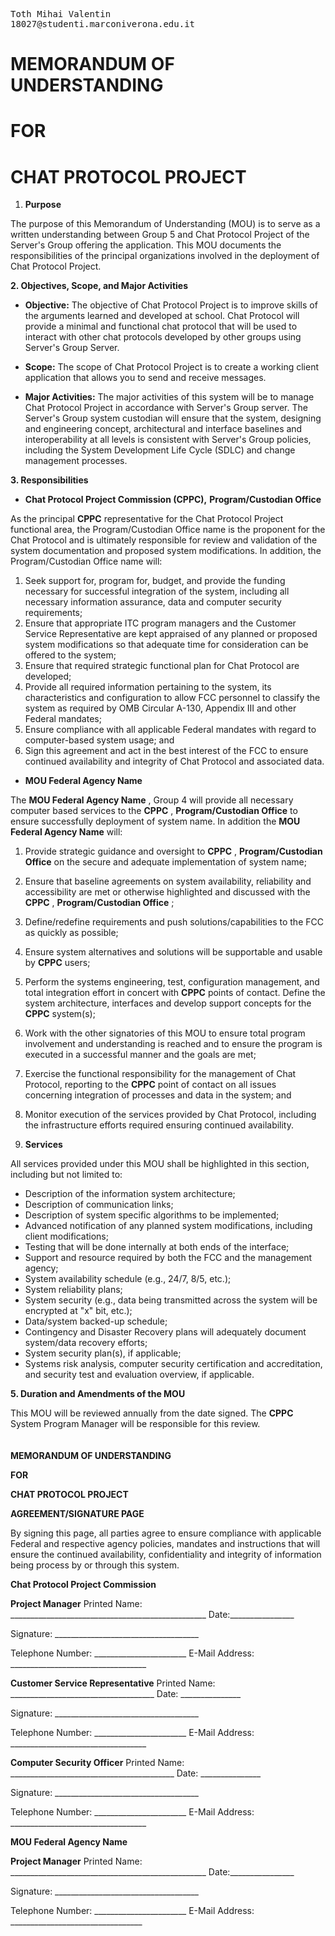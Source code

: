 <pre>
Toth Mihai Valentin                                                                                    23/05/2020 
18027@studenti.marconiverona.edu.it</pre>

# MEMORANDUM OF UNDERSTANDING

# FOR
# CHAT PROTOCOL PROJECT

1. **Purpose**

The purpose of this Memorandum of Understanding (MOU) is to serve as a written understanding between Group 5 and Chat Protocol Project of the Server&#39;s Group offering the application. This MOU documents the responsibilities of the principal organizations involved in the deployment of Chat Protocol Project.

**2. Objectives, Scope, and Major Activities**

- **Objective:** The objective of Chat Protocol Project is to improve skills of the arguments learned and developed at school. Chat Protocol will provide a minimal and functional chat protocol that will be used to interact with other chat protocols developed by other groups using Server&#39;s Group Server.

- **Scope:** The scope of Chat Protocol Project is to create a working client application that allows you to send and receive messages.

- **Major Activities:** The major activities of this system will be to manage Chat Protocol Project in accordance with Server&#39;s Group server. The Server&#39;s Group system custodian will ensure that the system, designing and engineering concept, architectural and interface baselines and interoperability at all levels is consistent with Server&#39;s Group policies, including the System Development Life Cycle (SDLC) and change management processes.

**3. Responsibilities**

- **Chat Protocol Project Commission (CPPC),**  **Program/Custodian Office**

As the principal **CPPC** representative for the Chat Protocol Project functional area, the Program/Custodian Office name is the proponent for the Chat Protocol and is ultimately responsible for review and validation of the system documentation and proposed system modifications. In addition, the Program/Custodian Office name will:

1. Seek support for, program for, budget, and provide the funding necessary for successful integration of the system, including all necessary information assurance, data and computer security requirements;
2. Ensure that appropriate ITC program managers and the Customer Service Representative are kept appraised of any planned or proposed system modifications so that adequate time for consideration can be offered to the system;
3. Ensure that required strategic functional plan for Chat Protocol are developed;
4. Provide all required information pertaining to the system, its characteristics and configuration to allow FCC personnel to classify the system as required by OMB Circular A-130, Appendix III and other Federal mandates;
5. Ensure compliance with all applicable Federal mandates with regard to computer-based system usage; and
6. Sign this agreement and act in the best interest of the FCC to ensure continued availability and integrity of Chat Protocol and associated data.

- **MOU Federal Agency Name**

The **MOU Federal Agency Name** , Group 4 will provide all necessary computer based services to the **CPPC** , **Program/Custodian Office** to ensure successfully deployment of system name. In addition the **MOU Federal Agency Name** will:

1. Provide strategic guidance and oversight to **CPPC** , **Program/Custodian Office** on the secure and adequate implementation of system name;
2. Ensure that baseline agreements on system availability, reliability and accessibility are met or otherwise highlighted and discussed with the **CPPC** , **Program/Custodian Office** ;
3. Define/redefine requirements and push solutions/capabilities to the FCC as quickly as possible;
4. Ensure system alternatives and solutions will be supportable and usable by **CPPC** users;
5. Perform the systems engineering, test, configuration management, and total integration effort in concert with **CPPC** points of contact. Define the system architecture, interfaces and develop support concepts for the **CPPC** system(s);
6. Work with the other signatories of this MOU to ensure total program involvement and understanding is reached and to ensure the program is executed in a successful manner and the goals are met;
7. Exercise the functional responsibility for the management of Chat Protocol, reporting to the **CPPC** point of contact on all issues concerning integration of processes and data in the system; and
8. Monitor execution of the services provided by Chat Protocol, including the infrastructure efforts required ensuring continued availability.

1. **Services**

All services provided under this MOU shall be highlighted in this section, including but not limited to:

- Description of the information system architecture;
- Description of communication links;
- Description of system specific algorithms to be implemented;
- Advanced notification of any planned system modifications, including client modifications;
- Testing that will be done internally at both ends of the interface;
- Support and resource required by both the FCC and the management agency;
- System availability schedule (e.g., 24/7, 8/5, etc.);
- System reliability plans;
- System security (e.g., data being transmitted across the system will be encrypted at &quot;x&quot; bit, etc.);
- Data/system backed-up schedule;
- Contingency and Disaster Recovery plans will adequately document system/data recovery efforts;
- System security plan(s), if applicable;
- Systems risk analysis, computer security certification and accreditation, and security test and evaluation overview, if applicable.

**5. Duration and Amendments of the MOU**

This MOU will be reviewed annually from the date signed. The **CPPC** System Program Manager will be responsible for this review.
<br />
<br />
<br />
**MEMORANDUM OF UNDERSTANDING**

**FOR**

**CHAT PROTOCOL PROJECT**

**AGREEMENT/SIGNATURE PAGE**

By signing this page, all parties agree to ensure compliance with applicable Federal and respective agency policies, mandates and instructions that will ensure the continued availability, confidentiality and integrity of information being process by or through this system.

**Chat Protocol Project Commission**

**Project Manager** Printed Name: \_\_\_\_\_\_\_\_\_\_\_\_\_\_\_\_\_\_\_\_\_\_\_\_\_\_\_\_\_\_\_\_\_\_\_\_\_\_\_\_\_\_\_\_\_\_\_\_\_ Date:\_\_\_\_\_\_\_\_\_\_\_\_\_\_\_\_

Signature: \_\_\_\_\_\_\_\_\_\_\_\_\_\_\_\_\_\_\_\_\_\_\_\_\_\_\_\_\_\_\_\_\_\_\_\_

Telephone Number: \_\_\_\_\_\_\_\_\_\_\_\_\_\_\_\_\_\_\_\_\_\_\_ E-Mail Address: \_\_\_\_\_\_\_\_\_\_\_\_\_\_\_\_\_\_\_\_\_\_\_\_\_\_\_\_\_\_\_\_\_\_

**Customer Service Representative** Printed Name: \_\_\_\_\_\_\_\_\_\_\_\_\_\_\_\_\_\_\_\_\_\_\_\_\_\_\_\_\_\_\_\_\_\_\_\_ Date: \_\_\_\_\_\_\_\_\_\_\_\_\_\_\_

Signature: \_\_\_\_\_\_\_\_\_\_\_\_\_\_\_\_\_\_\_\_\_\_\_\_\_\_\_\_\_\_\_\_\_\_\_\_

Telephone Number: \_\_\_\_\_\_\_\_\_\_\_\_\_\_\_\_\_\_\_\_\_\_\_ E-Mail Address: \_\_\_\_\_\_\_\_\_\_\_\_\_\_\_\_\_\_\_\_\_\_\_\_\_\_\_\_\_\_\_\_\_\_

**Computer Security Officer** Printed Name: \_\_\_\_\_\_\_\_\_\_\_\_\_\_\_\_\_\_\_\_\_\_\_\_\_\_\_\_\_\_\_\_\_\_\_\_\_\_\_\_\_ Date: \_\_\_\_\_\_\_\_\_\_\_\_\_\_\_

Signature: \_\_\_\_\_\_\_\_\_\_\_\_\_\_\_\_\_\_\_\_\_\_\_\_\_\_\_\_\_\_\_\_\_\_\_\_

Telephone Number: \_\_\_\_\_\_\_\_\_\_\_\_\_\_\_\_\_\_\_\_\_\_\_ E-Mail Address: \_\_\_\_\_\_\_\_\_\_\_\_\_\_\_\_\_\_\_\_\_\_\_\_\_\_\_\_\_\_\_\_\_\_

**MOU Federal Agency Name**

**Project Manager** Printed Name: \_\_\_\_\_\_\_\_\_\_\_\_\_\_\_\_\_\_\_\_\_\_\_\_\_\_\_\_\_\_\_\_\_\_\_\_\_\_\_\_\_\_\_\_\_\_\_\_\_ Date:\_\_\_\_\_\_\_\_\_\_\_\_\_\_\_\_

Signature: \_\_\_\_\_\_\_\_\_\_\_\_\_\_\_\_\_\_\_\_\_\_\_\_\_\_\_\_\_\_\_\_\_\_\_\_

Telephone Number: \_\_\_\_\_\_\_\_\_\_\_\_\_\_\_\_\_\_\_\_\_\_\_ E-Mail Address: \_\_\_\_\_\_\_\_\_\_\_\_\_\_\_\_\_\_\_\_\_\_\_\_\_\_\_\_\_\_\_\_\_
